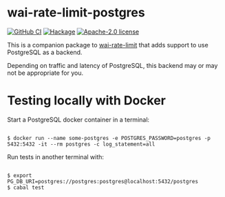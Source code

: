 # wai-rate-limit-postgres

[![GitHub CI](https://github.com/donatello/wai-rate-limit-postgres/workflows/CI/badge.svg)](https://github.com/donatello/wai-rate-limit-postgres/actions)
[![Hackage](https://img.shields.io/hackage/v/wai-rate-limit-postgres.svg?logo=haskell)](https://hackage.haskell.org/package/wai-rate-limit-postgres)
[![Apache-2.0 license](https://img.shields.io/badge/license-Apache--2.0-blue.svg)](LICENSE)

This is a companion package to [wai-rate-limit](https://github.com/mbg/wai-rate-limit) that adds support to use PostgreSQL as a backend.

Depending on traffic and latency of PostgreSQL, this backend may or may not be appropriate for you.

# Testing locally with Docker

Start a PostgreSQL docker container in a terminal:


```shell

$ docker run --name some-postgres -e POSTGRES_PASSWORD=postgres -p 5432:5432 -it --rm postgres -c log_statement=all

```

Run tests in another terminal with:

```shell

$ export PG_DB_URI=postgres://postgres:postgres@localhost:5432/postgres
$ cabal test
```
